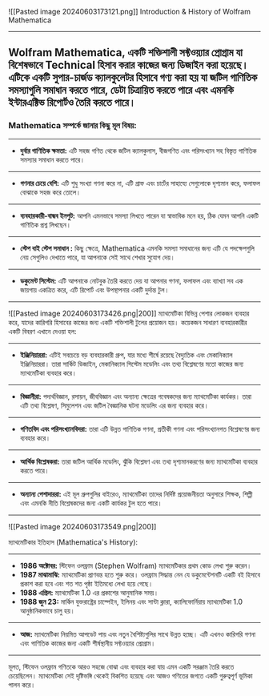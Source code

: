 ![[Pasted image 20240603173121.png]]
Introduction & History of Wolfram Mathematica

---


 Wolfram Mathematica, একটি  শক্তিশালী সফ্টওয়্যার প্রোগ্রাম যা বিশেষভাবে Technical হিসাব করার কাজের জন্য ডিজাইন করা হয়েছে। এটিকে একটি সুপার-চার্জড ক্যালকুলেটর হিসাবে  গণ্য করা হয় যা জটিল গাণিতিক সমস্যাগুলি সমাধান করতে পারে, ডেটা চিত্রায়িত করতে পারে এবং এমনকি ইন্টারএক্টিভ রিপোর্টও তৈরি করতে পারে। 
---

### Mathematica সম্পর্কে জানার কিছু মূল বিষয়:
---

- **দুর্বার গাণিতিক ক্ষমতা:** এটি সহজ গণিত থেকে জটিল ক্যালকুলাস, বীজগণিত এবং পরিসংখ্যান সহ বিস্তৃত গাণিতিক সমস্যার সমাধান করতে পারে।
---
- **গণনার চেয়ে বেশি:** এটি শুধু সংখ্যা গণনা করে না, এটি গ্রাফ এবং চার্টের সাহায্যে সেগুলোকে দৃশ্যমান করে, ফলাফল বোঝাকে সহজ করে তোলে।
---

- **ব্যবহারকারী-বান্ধব ইনপুট:** আপনি এমনভাবে সমস্যা লিখতে পারেন যা স্বাভাবিক মনে হয়, ঠিক যেমন আপনি একটি গাণিতিক প্রশ্ন লিখছেন।
---
- **স্টেপ বাই স্টেপ সমাধান :** কিছু ক্ষেত্রে, Mathematica এমনকি সমস্যা সমাধানের জন্য এটি যে পদক্ষেপগুলি নেয় সেগুলিও দেখাতে পারে, যা আপনাকে সেই সাথে শেখার সুযোগ দেয়।
---

- **ডকুমেন্ট  সিস্টেম:** এটি আপনাকে নোটবুক তৈরি করতে দেয় যা আপনার গণনা, ফলাফল এবং ব্যাখ্যা সব এক জায়গায় একত্রিত করে, এটি রিপোর্ট এবং উপস্থাপনার একটি দুর্দান্ত টুল।
---





![[Pasted image 20240603173426.png|200]]
ম্যাথমেটিকা বিভিন্ন পেশার লোকজন ব্যবহার করে, যাদের কারিগরি হিসাবের কাজের জন্য একটি শক্তিশালী টুলের প্রয়োজন হয়। কয়েকজন সাধারণ ব্যবহারকারীর একটি বিবরণ এখানে দেওয়া হল:

---

- **ইঞ্জিনিয়াররা:** এটিই সবচেয়ে বড় ব্যবহারকারী গ্রুপ, যার মধ্যে শীর্ষে রয়েছে বৈদ্যুতিক এবং মেকানিক্যাল ইঞ্জিনিয়াররা। তারা সার্কিট ডিজাইন, মেকানিক্যাল সিস্টেম মডেলিং এবং তথ্য বিশ্লেষণের মতো কাজের জন্য ম্যাথমেটিকা ব্যবহার করে।
---

- **বিজ্ঞানীরা:** পদার্থবিজ্ঞান, রসায়ন, জীববিজ্ঞান এবং অন্যান্য ক্ষেত্রের গবেষকদের জন্য ম্যাথমেটিকা কার্যকর। তারা এটি তথ্য বিশ্লেষণ, সিমুলেশন এবং জটিল বৈজ্ঞানিক ঘটনা মডেলিং এর জন্য ব্যবহার করে।
---

- **গণিতবিদ এবং পরিসংখ্যানবিদরা:** তারা এটি উন্নত গাণিতিক গণনা, প্রতীকী গণনা এবং পরিসংখ্যানগত বিশ্লেষণের জন্য ব্যবহার করে।
---

- **আর্থিক বিশ্লেষকরা:** তারা জটিল আর্থিক মডেলিং, ঝুঁকি বিশ্লেষণ এবং তথ্য দৃশ্যমানকরণের জন্য ম্যাথমেটিকা ব্যবহার করতে পারে।
---

- **অন্যান্য পেশাদাররা:** এই মূল গ্রুপগুলির বাইরেও, ম্যাথমেটিকা তাদের নির্দিষ্ট প্রয়োজনীয়তা অনুসারে শিক্ষক, শিল্পী এবং এমনকি নীতি বিশ্লেষকদের জন্য একটি কার্যকর টুল হতে পারে।
---

![[Pasted image 20240603173549.png|200]]

ম্যাথমেটিকার ইতিহাস (Mathematica's History):

---

- **1986 অক্টোবর:** স্টিফেন ওলফ্রাম (Stephen Wolfram) ম্যাথমেটিকার প্রথম কোড লেখা শুরু করেন।
- **1987 মাঝামাঝি:** ম্যাথমেটিকা প্রাণবন্ত হতে শুরু করে। ওলফ্রাম সিদ্ধান্ত নেন যে ডকুমেন্টেশনটি একটি বই হিসাবে প্রকাশ করা হবে এবং শত শত পৃষ্ঠা ইতিমধ্যে লেখা হয়ে গেছে।
- **1988 এপ্রিল:** ম্যাথমেটিকা 1.0 এর প্রকাশের আনুমানিক সময়।
- **1988 জুন 23:** মার্কিন যুক্তরাষ্ট্রের চাম্পেইন, ইলিনয় এবং সান্টা ক্লারা, ক্যালিফোর্নিয়ায় ম্যাথমেটিকা 1.0 আনুষ্ঠানিকভাবে চালু হয়।
---

- **আজ:** ম্যাথমেটিকা নিয়মিত আপডেট পায় এবং নতুন বৈশিষ্ট্যগুলির সাথে উন্নত হচ্ছে। এটি এখনও কারিগরি গণনা এবং গাণিতিক কাজের জন্য একটি শীর্ষস্থানীয় সফ্টওয়্যার প্রোগ্রাম।
---

মূলত, স্টিফেন ওলফ্রাম গণিতকে আরও সহজে বোঝা এবং ব্যবহার করা যায় এমন একটি সরঞ্জাম তৈরি করতে চেয়েছিলেন। ম্যাথমেটিকা সেই দৃষ্টিভঙ্গি থেকেই বিকশিত হয়েছে এবং আজও গণিতের জগতে একটি গুরুত্বপূর্ণ ভূমিকা পালন করে।